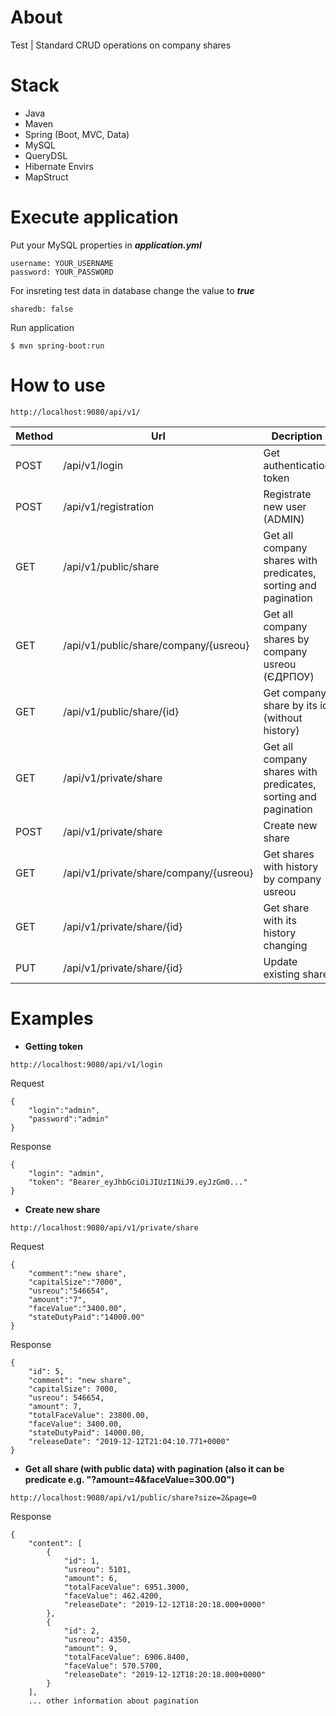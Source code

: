 
# About
Test | Standard CRUD operations on company shares

# Stack
- Java
- Maven
- Spring (Boot, MVC, Data)
- MySQL
- QueryDSL
- Hibernate Envirs
- MapStruct

# Execute application
Put your MySQL properties in <i><b>application.yml</b></i>
```
username: YOUR_USERNAME
password: YOUR_PASSWORD
```
For insreting test data in database change the value to <i><b>true</b></i>
```
sharedb: false
```
Run application
```
$ mvn spring-boot:run
```



# How to use
```
http://localhost:9080/api/v1/
```

| Method | Url | Decription |
| ------ | --- | ---------- |
| POST    |/api/v1/login | Get authentication token |
| POST    |/api/v1/registration | Registrate new user (ADMIN) |
| GET    |/api/v1/public/share  | Get all company shares with predicates, sorting and pagination |
| GET    |/api/v1/public/share/company/{usreou}  | Get all company shares by company usreou (ЄДРПОУ) |
| GET    |/api/v1/public/share/{id}  | Get company share by its id (without history) |
| GET    |/api/v1/private/share | Get all company shares with predicates, sorting and pagination |
| POST    |/api/v1/private/share | Create new share |
| GET    |/api/v1/private/share/company/{usreou} | Get shares with history by company usreou |
| GET    |/api/v1/private/share/{id} | Get share with its history changing |
| PUT    |/api/v1/private/share/{id} | Update existing share |



# Examples

- **Getting token**
```
http://localhost:9080/api/v1/login
```
Request
```
{
	"login":"admin",
	"password":"admin"
}
```
Response
```
{
    "login": "admin",
    "token": "Bearer_eyJhbGciOiJIUzI1NiJ9.eyJzGm0..."
}
```

- **Create new share**
```
http://localhost:9080/api/v1/private/share
```
Request
```
{
	"comment":"new share",
	"capitalSize":"7000",
	"usreou":"546654",
	"amount":"7",
	"faceValue":"3400.00",
	"stateDutyPaid":"14000.00"
}
```
Response
```
{
    "id": 5,
    "comment": "new share",
    "capitalSize": 7000,
    "usreou": 546654,
    "amount": 7,
    "totalFaceValue": 23800.00,
    "faceValue": 3400.00,
    "stateDutyPaid": 14000.00,
    "releaseDate": "2019-12-12T21:04:10.771+0000"
}
```

 - **Get all share (with public data) with pagination (also it can be predicate e.g. "?amount=4&faceValue=300.00")**
```
http://localhost:9080/api/v1/public/share?size=2&page=0
```
Response
```
{
    "content": [
        {
            "id": 1,
            "usreou": 5101,
            "amount": 6,
            "totalFaceValue": 6951.3000,
            "faceValue": 462.4200,
            "releaseDate": "2019-12-12T18:20:18.000+0000"
        },
        {
            "id": 2,
            "usreou": 4350,
            "amount": 9,
            "totalFaceValue": 6906.8400,
            "faceValue": 570.5700,
            "releaseDate": "2019-12-12T18:20:18.000+0000"
        }
    ],
    ... other information about pagination
```
